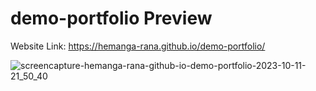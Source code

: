 # demo-portfolio Preview

Website Link: https://hemanga-rana.github.io/demo-portfolio/

![screencapture-hemanga-rana-github-io-demo-portfolio-2023-10-11-21_50_40](https://github.com/Hemanga-Rana/demo-portfolio/assets/95037269/1d61d8a0-b9f2-49a9-a5ab-273590d61894)
